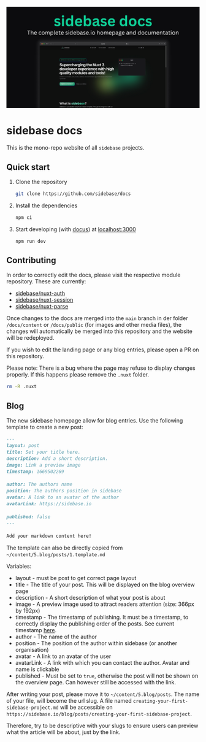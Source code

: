 ![sidebase website](./.github/preview.png)

# sidebase docs

This is the mono-repo website of all `sidebase` projects.

## Quick start

1. Clone the repository
    ```sh
    git clone https://github.com/sidebase/docs
    ```
2. Install the dependencies
    ```sh
    npm ci
    ```
3. Start developing (with [docus](https://docus.dev)) at [localhost:3000](http://localhost:3000)
    ```sh
    npm run dev
    ```

## Contributing

In order to correctly edit the docs, please visit the respective module repository. These are currently:
- [sidebase/nuxt-auth](https://github.com/sidebase/nuxt-auth)
- [sidebase/nuxt-session](https://github.com/sidebase/nuxt-session)
- [sidebase/nuxt-parse](https://github.com/sidebase/nuxt-parse)

Once changes to the docs are merged into the `main` branch in der folder
`/docs/content` or `/docs/public` (for images and other media files), the changes will automatically
be merged into this repository and the website will be redeployed.

If you wish to edit the landing page or any blog entries, please open a PR on this repository.

Please note: There is a bug where the page may refuse to display changes properly. If this happens please remove the `.nuxt` folder.

```sh
rm -R .nuxt
```

## Blog

The new sidebase homepage allow for blog entries. Use the following template to create a new post:

```md
---
layout: post
title: Set your title here.
description: Add a short description.
image: Link a preview image
timestamp: 1669502269

author: The authors name
position: The authors position in sidebase 
avatar: A link to an avatar of the author
avatarLink: https://sidebase.io

published: false
---

Add your markdown content here!
```
The template can also be directly copied from `~/content/5.blog/posts/1.template.md`

Variables:
- layout - must be post to get correct page layout
- title - The title of your post. This will be displayed on the blog overview page
- description - A short description of what your post is about
- image - A preview image used to attract readers attention (size: 366px by 192px)
- timestamp - The timestamp of publishing. It must be a timestamp, to correctly display the publishing order of the posts. See current timestamp [here](https://www.currenttimestamp.com/).
- author - The name of the author
- position - The position of the author within sidebase (or another organisation)
- avatar - A link to an avatar of the user
- avatarLink - A link with which you can contact the author. Avatar and name is clickable
- published - Must be set to `true`, otherwise the post will not be shown on the overview page. Can however still be accessed with the link.

After writing your post, please move it to `~/content/5.blog/posts`. The name of your file, will become the url slug.
A file named `creating-your-first-sidebase-project.md` will be accessible on `https://sidebase.io/blog/posts/creating-your-first-sidebase-project`.

Therefore, try to be descriptive with your slugs to ensure users can preview what the article will be about, just by the link.

